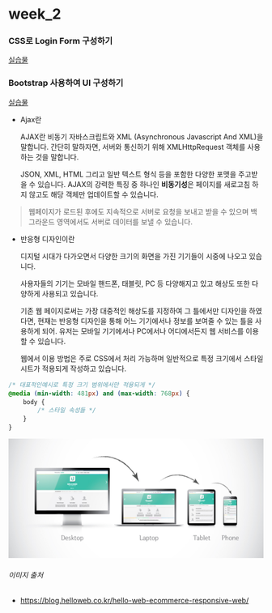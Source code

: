 week_2
======



### CSS로 Login Form 구성하기
 [실습물](https://lee7198.github.io/LikeLion/week2/)
### Bootstrap 사용하여 UI 구성하기
 [실습물](https://lee7198.github.io/LikeLion/week2-2/)

- Ajax란
    
    AJAX란 비동기 자바스크립트와 XML (Asynchronous Javascript And XML)을 말합니다. 간단히 말하자면, 서버와 통신하기 위해 XMLHttpRequest 객체를 사용하는 것을 말합니다. 
    
    JSON, XML, HTML 그리고 일반 텍스트 형식 등을 포함한 다양한 포맷을 주고받을 수 있습니다. AJAX의 강력한 특징 중 하나인 **비동기성**은 페이지를 새로고침 하지 않고도 해당 객체만 업데이트할 수 있습니다.
> 웹페이지가 로드된 후에도 지속적으로 서버로 요청을 보내고 받을 수 있으며 백그라운드 영역에서도 서버로 데이터를 보낼 수 있습니다.
    
- 반응형 디자인이란
    
    디지털 시대가 다가오면서 다양한 크기의 화면을 가진 기기들이 시중에 나오고 있습니다.
    
    사용자들의 기기는 모바일 핸드폰, 태블릿, PC 등 다양해지고 있고 해상도 또한 다양하게 사용되고 있습니다. 
    
    기존 웹 페이지로써는 가장 대중적인 해상도를 지정하여 그 틀에서만 디자인을 하였다면, 현재는 반응형 디자인을 통해 어느 기기에서나 정보를 보여줄 수 있는 틀을 사용하게 되어. 유저는 모바일 기기에서나 PC에서나 어디에서든지 웹 서비스를 이용할 수 있습니다.
    
    웹에서 이용 방법은 주로 CSS에서 처리 가능하며 일반적으로 특정 크기에서 스타일 시트가 적용되게 작성하고 있습니다.

```css
/* 대표적인예시로 특정 크기 범위에서만 적용되게 */ 
@media (min-width: 481px) and (max-width: 768px) { 
	body { 
		/* 스타일 속성들 */ 
	} 
}
```

![반응형 웹](/img/responsive-web.jpeg)


###### 이미지 출처
* https://blog.helloweb.co.kr/hello-web-ecommerce-responsive-web/
